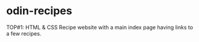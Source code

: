 # odin-recipes
TOP#1: HTML &amp; CSS
Recipe website with a main index page having links to a few recipes.

